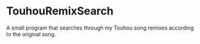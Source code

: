 # TouhouRemixSearch
A small program that searches through my Touhou song remixes according to the original song.
